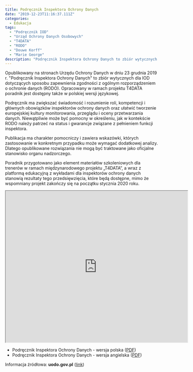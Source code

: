 ```yaml
---
title: Podręcznik Inspektora Ochrony Danych
date: "2019-12-23T11:16:37.111Z"
categories:
  - Edukacja
tags:
  - "Podręcznik IOD"
  - "Urząd Ochrony Danych Osobowych"
  - "T4DATA"
  - "RODO"
  - "Douwe Korff"
  - "Marie George"
description: "Podręcznik Inspektora Ochrony Danych to zbiór wytycznych dla IOD dotyczących sposobu zapewnienia zgodności z ogólnym rozporządzeniem o ochronie danych (RODO). Opracowany w ramach projektu T4DATA poradnik jest dostępny także w polskiej wersji językowej."
---
```


Opublikowany na stronach Urzędu Ochrony Danych w dniu 23 grudnia 2019 r. "Podręcznik Inspektora Ochrony Danych" to zbiór wytycznych dla IOD dotyczących sposobu zapewnienia zgodności z ogólnym rozporządzeniem o ochronie danych (RODO). Opracowany w ramach projektu T4DATA poradnik jest dostępny także w polskiej wersji językowej.

Podręcznik ma zwiększać świadomość i rozumienie roli, kompetencji i głównych obowiązków inspektorów ochrony danych oraz ułatwić tworzenie europejskiej kultury monitorowania, przeglądu i oceny przetwarzania danych. Niewątpliwie może być pomocny w określeniu, jak w kontekście RODO należy patrzeć na status i gwarancje związane z pełnieniem funkcji inspektora.

Publikacja ma charakter pomocniczy i zawiera wskazówki, których zastosowanie w konkretnym przypadku może wymagać dodatkowej analizy. Dlatego opublikowane rozwiązania nie mogą być traktowane jako oficjalne stanowisko organu nadzorczego.

Poradnik przygotowano jako element materiałów szkoleniowych dla trenerów w ramach międzynarodowego projektu „T4DATA”, a wraz z platformą edukacyjną z wykładami dla inspektorów ochrony danych stanowią rezultaty tego przedsięwzięcia, które będą dostępne, mimo że wspomniany projekt zakończy się na początku stycznia 2020 roku.

<iframe width="600" height="500" src="https://www.docdroid.net/bWPOV4x/podrecznik-inspektora-ochrony-danych-wersja-polska.pdf"></iframe>

- Podręcznik Inspektora Ochrony Danych - wersja polska ([PDF](https://uodo.gov.pl/pl/file/2509))
- Podręcznik Inspektora Ochrony Danych - wersja angielska ([PDF](https://uodo.gov.pl/pl/file/2510))

Informacja źródłowa: **uodo.gov.pl** ([link](https://uodo.gov.pl/pl/file/2510))